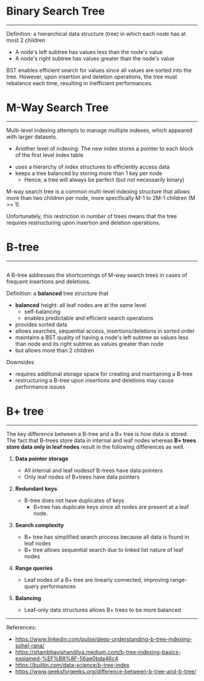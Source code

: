 <h1 id="binary-search-tree">Binary Search Tree</h1>
<hr />
<p>Definition: a hierarchical data structure (tree) in which each node has at most 2 children</p>
<ul>
<li>A node's left subtree has values less than the node's value</li>
<li>A node's right subtree has values greater than the node's value</li>
</ul>
<p>BST enables efficient search for values since all values are sorted into the tree. 
However, upon insertion and deletion operations, the tree must rebalance each time, resulting in inefficient performances. </p>
<h1 id="m-way-search-tree">M-Way Search Tree</h1>
<hr />
<p>Multi-level indexing attempts to manage multiple indexes, which appeared with larger datasets. </p>
<ul>
<li>Another level of indexing: The new index stores a pointer to each block of the first level index table</li>
</ul>
<ul>
<li>uses a hierarchy of index structures to efficiently access data</li>
<li>keeps a tree balanced by storing more than 1 key per node <ul>
<li>Hence, a tree will always be perfect (but not necessarily binary)</li>
</ul>
</li>
</ul>
<p>M-way search tree is a common multi-level indexing structure that allows more than two children per node, more specifically M-1 to 2M-1 children (M &gt;= 1).</p>
<p>Unfortunately, this restriction in number of trees means that the tree requires restructuring upon insertion and deletion operations.</p>
<h1 id="b-tree">B-tree</h1>
<hr />
<p><img alt="" src="https://velog.velcdn.com/images/becooq81/post/04e0f62a-8712-4385-b559-74f7161a5804/image.png" /></p>
<p>A B-tree addresses the shortcomings of M-way search trees in cases of frequent insertions and deletions.</p>
<p>Definition: a <strong>balanced</strong> tree structure that </p>
<ul>
<li><strong>balanced</strong> height: all leaf nodes are at the same level<ul>
<li>self-balancing</li>
<li>enables predictable and efficient search operations</li>
</ul>
</li>
<li>provides sorted data</li>
<li>allows searches, sequential access, insertions/deletions in sorted order</li>
<li>maintains a BST quality of having a node's left subtree as values less than node and its right subtree as values greater than node</li>
<li>but allows more than 2 children </li>
</ul>
<p>Downsides</p>
<ul>
<li>requires additional storage space for creating and maintaining a B-tree</li>
<li>restructuring a B-tree upon insertions and deletions may cause performance issues</li>
</ul>
<h1 id="b-tree-1">B+ tree</h1>
<hr />
<p>The key difference between a B-tree and a B+ tree is how data is stored. The fact that B-trees store data in internal and leaf nodes whereas <strong>B+ trees store data only in leaf nodes</strong> result in the following differences as well.</p>
<ol>
<li><p><strong>Data pointer storage</strong></p>
<ul>
<li>All internal and leaf nodesof B-trees have data pointers</li>
<li>Only leaf nodes of B+trees have data pointers</li>
</ul>
</li>
<li><p><strong>Redundant keys</strong></p>
<ul>
<li>B-tree does not have duplicates of keys<ul>
<li>B+tree has duplicate keys since all nodes are present at a leaf node.</li>
</ul>
</li>
</ul>
</li>
<li><p><strong>Search complexity</strong></p>
<ul>
<li>B+ tree has simplified search process because all data is found in leaf nodes</li>
<li>B+ tree allows sequential search due to linked list nature of leaf nodes</li>
</ul>
</li>
<li><p><strong>Range queries</strong></p>
<ul>
<li>Leaf nodes of a B+ tree are linearly connected, improving range-query performances</li>
</ul>
</li>
<li><p><strong>Balancing</strong></p>
<ul>
<li>Leaf-only data structures allows B+ trees to be more balanced</li>
</ul>
</li>
</ol>
<hr />
<p>References: </p>
<ul>
<li><a href="https://www.linkedin.com/pulse/deep-understanding-b-tree-indexing-sohel-rana/">https://www.linkedin.com/pulse/deep-understanding-b-tree-indexing-sohel-rana/</a></li>
<li><a href="https://shambhavishandilya.medium.com/b-tree-indexing-basics-explained-%EF%B8%8F-56ae0bda46c4">https://shambhavishandilya.medium.com/b-tree-indexing-basics-explained-%EF%B8%8F-56ae0bda46c4</a></li>
<li><a href="https://builtin.com/data-science/b-tree-index">https://builtin.com/data-science/b-tree-index</a></li>
<li><a href="https://www.geeksforgeeks.org/difference-between-b-tree-and-b-tree/">https://www.geeksforgeeks.org/difference-between-b-tree-and-b-tree/</a></li>
</ul>